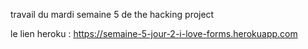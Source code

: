 travail du mardi semaine 5 de the hacking project

le lien heroku : https://semaine-5-jour-2-i-love-forms.herokuapp.com
